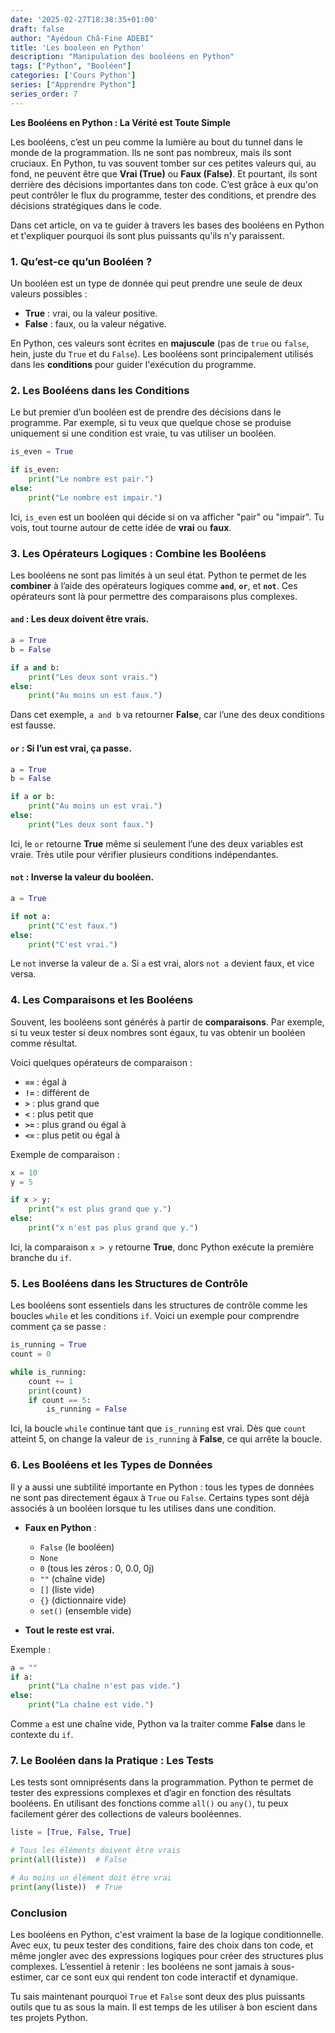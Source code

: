 ```yaml
---
date: '2025-02-27T18:38:35+01:00'
draft: false
author: "Ayédoun Châ-Fine ADEBI"
title: 'Les booleen en Python'
description: "Manipulation des booléens en Python"
tags: ["Python", "Booléen"]
categories: ['Cours Python']
series: ["Apprendre Python"]
series_order: 7
---
```




**Les Booléens en Python : La Vérité est Toute Simple**

Les booléens, c’est un peu comme la lumière au bout du tunnel dans le monde de la programmation. Ils ne sont pas nombreux, mais ils sont cruciaux. En Python, tu vas souvent tomber sur ces petites valeurs qui, au fond, ne peuvent être que **Vrai (True)** ou **Faux (False)**. Et pourtant, ils sont derrière des décisions importantes dans ton code. C’est grâce à eux qu'on peut contrôler le flux du programme, tester des conditions, et prendre des décisions stratégiques dans le code.

Dans cet article, on va te guider à travers les bases des booléens en Python et t'expliquer pourquoi ils sont plus puissants qu'ils n'y paraissent.

### 1. **Qu’est-ce qu’un Booléen ?**

Un booléen est un type de donnée qui peut prendre une seule de deux valeurs possibles :

- **True** : vrai, ou la valeur positive.
- **False** : faux, ou la valeur négative.

En Python, ces valeurs sont écrites en **majuscule** (pas de `true` ou `false`, hein, juste du `True` et du `False`). Les booléens sont principalement utilisés dans les **conditions** pour guider l'exécution du programme.

### 2. **Les Booléens dans les Conditions**

Le but premier d’un booléen est de prendre des décisions dans le programme. Par exemple, si tu veux que quelque chose se produise uniquement si une condition est vraie, tu vas utiliser un booléen.

```python
is_even = True

if is_even:
    print("Le nombre est pair.")
else:
    print("Le nombre est impair.")
```

Ici, `is_even` est un booléen qui décide si on va afficher "pair" ou "impair". Tu vois, tout tourne autour de cette idée de **vrai** ou **faux**.

### 3. **Les Opérateurs Logiques : Combine les Booléens**

Les booléens ne sont pas limités à un seul état. Python te permet de les **combiner** à l’aide des opérateurs logiques comme **`and`**, **`or`**, et **`not`**. Ces opérateurs sont là pour permettre des comparaisons plus complexes.

#### **`and`** : Les deux doivent être vrais.

```python
a = True
b = False

if a and b:
    print("Les deux sont vrais.")
else:
    print("Au moins un est faux.")
```

Dans cet exemple, `a and b` va retourner **False**, car l’une des deux conditions est fausse.

#### **`or`** : Si l’un est vrai, ça passe.

```python
a = True
b = False

if a or b:
    print("Au moins un est vrai.")
else:
    print("Les deux sont faux.")
```

Ici, le `or` retourne **True** même si seulement l’une des deux variables est vraie. Très utile pour vérifier plusieurs conditions indépendantes.

#### **`not`** : Inverse la valeur du booléen.

```python
a = True

if not a:
    print("C'est faux.")
else:
    print("C'est vrai.")
```
Le `not` inverse la valeur de `a`. Si `a` est vrai, alors `not a` devient faux, et vice versa.

### 4. **Les Comparaisons et les Booléens**

Souvent, les booléens sont générés à partir de **comparaisons**. Par exemple, si tu veux tester si deux nombres sont égaux, tu vas obtenir un booléen comme résultat.

Voici quelques opérateurs de comparaison :

- **`==`** : égal à
- **`!=`** : différent de
- **`>`** : plus grand que
- **`<`** : plus petit que
- **`>=`** : plus grand ou égal à
- **`<=`** : plus petit ou égal à

Exemple de comparaison :

```python
x = 10
y = 5

if x > y:
    print("x est plus grand que y.")
else:
    print("x n'est pas plus grand que y.")
```

Ici, la comparaison `x > y` retourne **True**, donc Python exécute la première branche du `if`.

### 5. **Les Booléens dans les Structures de Contrôle**

Les booléens sont essentiels dans les structures de contrôle comme les boucles `while` et les conditions `if`. Voici un exemple pour comprendre comment ça se passe :

```python
is_running = True
count = 0

while is_running:
    count += 1
    print(count)
    if count == 5:
        is_running = False
```

Ici, la boucle `while` continue tant que `is_running` est vrai. Dès que `count` atteint 5, on change la valeur de `is_running` à **False**, ce qui arrête la boucle.

### 6. **Les Booléens et les Types de Données**

Il y a aussi une subtilité importante en Python : tous les types de données ne sont pas directement égaux à `True` ou `False`. Certains types sont déjà associés à un booléen lorsque tu les utilises dans une condition.

- **Faux en Python** :
  - `False` (le booléen)
  - `None`
  - `0` (tous les zéros : 0, 0.0, 0j)
  - `""` (chaîne vide)
  - `[]` (liste vide)
  - `{}` (dictionnaire vide)
  - `set()` (ensemble vide)

- **Tout le reste est vrai.**

Exemple :

```python
a = ""
if a:
    print("La chaîne n'est pas vide.")
else:
    print("La chaîne est vide.")
```

Comme `a` est une chaîne vide, Python va la traiter comme **False** dans le contexte du `if`.

### 7. **Le Booléen dans la Pratique : Les Tests**

Les tests sont omniprésents dans la programmation. Python te permet de tester des expressions complexes et d’agir en fonction des résultats booléens. En utilisant des fonctions comme `all()` ou `any()`, tu peux facilement gérer des collections de valeurs booléennes.

```python
liste = [True, False, True]

# Tous les éléments doivent être vrais
print(all(liste))  # False

# Au moins un élément doit être vrai
print(any(liste))  # True
```

### Conclusion

Les booléens en Python, c'est vraiment la base de la logique conditionnelle. Avec eux, tu peux tester des conditions, faire des choix dans ton code, et même jongler avec des expressions logiques pour créer des structures plus complexes. L’essentiel à retenir : les booléens ne sont jamais à sous-estimer, car ce sont eux qui rendent ton code interactif et dynamique.

Tu sais maintenant pourquoi `True` et `False` sont deux des plus puissants outils que tu as sous la main. Il est temps de les utiliser à bon escient dans tes projets Python.

